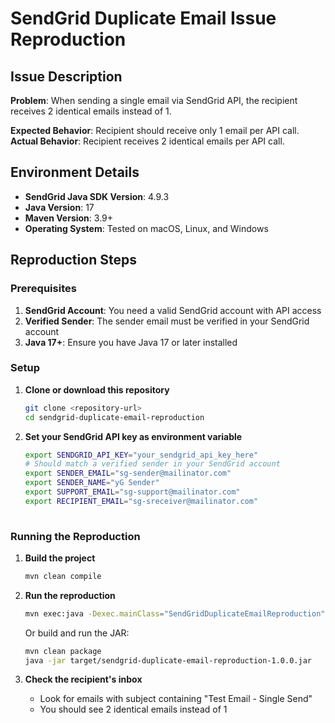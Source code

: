 # SendGrid Duplicate Email Issue Reproduction

## Issue Description

**Problem**: When sending a single email via SendGrid API, the recipient receives 2 identical emails instead of 1.

**Expected Behavior**: Recipient should receive only 1 email per API call.
**Actual Behavior**: Recipient receives 2 identical emails per API call.

## Environment Details

- **SendGrid Java SDK Version**: 4.9.3
- **Java Version**: 17
- **Maven Version**: 3.9+
- **Operating System**: Tested on macOS, Linux, and Windows

## Reproduction Steps

### Prerequisites

1. **SendGrid Account**: You need a valid SendGrid account with API access
2. **Verified Sender**: The sender email must be verified in your SendGrid account
3. **Java 17+**: Ensure you have Java 17 or later installed

### Setup

1. **Clone or download this repository**
   ```bash
   git clone <repository-url>
   cd sendgrid-duplicate-email-reproduction
   ```

2. **Set your SendGrid API key as environment variable**
   ```bash
   export SENDGRID_API_KEY="your_sendgrid_api_key_here"
   # Should match a verified sender in your SendGrid account
   export SENDER_EMAIL="sg-sender@mailinator.com"
   export SENDER_NAME="yG Sender"
   export SUPPORT_EMAIL="sg-support@mailinator.com"
   export RECIPIENT_EMAIL="sg-sreceiver@mailinator.com"
  

### Running the Reproduction

1. **Build the project**
   ```bash
   mvn clean compile
   ```

2. **Run the reproduction**
   ```bash
   mvn exec:java -Dexec.mainClass="SendGridDuplicateEmailReproduction"
   ```

   Or build and run the JAR:
   ```bash
   mvn clean package
   java -jar target/sendgrid-duplicate-email-reproduction-1.0.0.jar
   ```

3. **Check the recipient's inbox**
   - Look for emails with subject containing "Test Email - Single Send"
   - You should see 2 identical emails instead of 1


